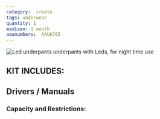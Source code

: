 ```yaml
---
category:  create
tags: underwear
quantity: 1
maxLoan: 1 month
aaunumbers:  AAU8765
---
```

![Led underpants](pants.png)
underpants with Leds, for night time use

## KIT INCLUDES:

## Drivers / Manuals

### Capacity and Restrictions:
